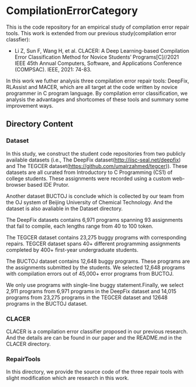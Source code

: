 # CompilationErrorCategory

This is the code repository for an empirical study of compilation error repair tools. This work is extended from our previous study(compilation error classfier):

* Li Z, Sun F, Wang H, et al. CLACER: A Deep Learning-based Compilation Error Classification Method for Novice Students’ Programs[C]//2021 IEEE 45th Annual Computers, Software, and Applications Conference (COMPSAC). IEEE, 2021: 74-83.

In this work we futher analysis three compilation error repair tools: DeepFix, RLAssist and MACER, which are all target at the code written by novice programmer in C program language. By compilation error classification, we analysis the advantages and shortcomes of these tools and summary some improvement ways.

## Directory Content

### Dataset

In this study, we construct the student code repositories from two publicly available datasets (i.e., The DeepFix dataset(http://iisc-seal.net/deepfix) and The TEGCER dataset(https://github.com/umairzahmed/tegcer)). These datasets are all curated from Introductory to C Programming (CS1) of college students. These assignments were recorded using a custom web-browser based IDE Prutor. 

Another dataset BUCTOJ is conclude which is collected by our team from the OJ system of Beijing University of Chemical Technology. And the dataset is also avaliable in the Dataset directory.


The DeepFix datasets contains 6,971 programs spanning 93 assignments that fail to compile, each lengths range from 40 to 100 token. 

The TEGCER dataset contains 23,275 buggy programs with corresponding repairs. TEGCER dataset spans 40+ different programming assignments completed by 400+ first-year undergraduate students.

The BUCTOJ dataset contains 12,648 buggy programs. These programs are the assignments submitted by the students. We selected 12,648 programs with compilation errors out of 45,000+ error programs from BUCTOJ.

We  only use programs with single-line buggy statement.Finally, we select 2,911 programs from 6,971 programs in the DeepFix dataset and 14,015 programs from 23,275 programs in the TEGCER dataset and 12648 programs in the BUCTOJ dataset.

### CLACER

CLACER is a compilation error classifier proposed in our previous research. And the details are can be found in our paper and the README.md in the CLACER directory.

### RepairTools

In this directory, we provide the source code of the three repair tools with slight modification which are research in this work.
